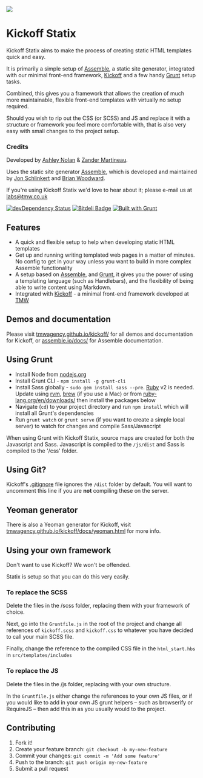 ![](http://i.imgur.com/kwr16tO.jpg)

# Kickoff Statix

Kickoff Statix aims to make the process of creating static HTML templates quick and easy.

It is primarily a simple setup of [Assemble](https://github.com/assemble/assemble), a static site generator, integrated with our minimal front-end framework, [Kickoff](http://tmwagency.github.io/kickoff/) and a few handy [Grunt](http://gruntjs.com/) setup tasks.

Combined, this gives you a framework that allows the creation of much more maintainable, flexible front-end templates with virtually no setup required.

Should you wish to rip out the CSS (or SCSS) and JS and replace it with a structure or framework you feel more comfortable with, that is also very easy with small changes to the project setup.


### Credits

Developed by [Ashley Nolan](https://github.com/dragongraphics) & [Zander Martineau](https://github.com/mrmartineau).

Uses the static site generator [Assemble](https://github.com/assemble/assemble), which is developed and maintained by [Jon Schlinkert](https://github.com/jonschlinkert) and [Brian Woodward](github/doowb).

If you're using Kickoff Statix we'd love to hear about it; please e-mail us at labs@tmw.co.uk

[![devDependency Status](https://david-dm.org/tmwagency/kickoff/dev-status.png)](https://david-dm.org/tmwagency/kickoff#info=devDependencies) [![Bitdeli Badge](https://d2weczhvl823v0.cloudfront.net/tmwagency/kickoff/trend.png)](https://bitdeli.com/free "Bitdeli Badge") [![Built with Grunt](https://cdn.gruntjs.com/builtwith.png)](http://gruntjs.com/)



## Features

* A quick and flexible setup to help when developing static HTML templates
* Get up and running writing templated web pages in a matter of minutes.  No config to get in your way unless you want to build in more complex Assemble functionality
* A setup based on [Assemble](http://assemble.io/), and [Grunt](http://gruntjs.com/), it gives you the power of using a templating language (such as Handlebars), and the flexibility of being able to write content using Markdown.
* Integrated with [Kickoff](http://tmwagency.github.io/kickoff/) - a minimal front-end framework developed at [TMW](http://www.tmw.co.uk/)


## Demos and documentation
Please visit [tmwagency.github.io/kickoff/](http://tmwagency.github.io/kickoff/) for all demos and documentation for Kickoff, or [assemble.io/docs/](http://assemble.io/docs/) for Assemble documentation.

## Using Grunt
* Install Node from [nodejs.org](http://nodejs.org/)
* Install Grunt CLI - `npm install -g grunt-cli`
* Install Sass globally - `sudo gem install sass --pre`. [Ruby](https://www.ruby-lang.org/en/) v2 is needed. Update using [rvm](http://rvm.io/), [brew](http://brew.sh) (if you use a Mac) or from [ruby-lang.org/en/downloads/](https://www.ruby-lang.org/en/downloads/) then install the packages below
* Navigate (`cd`) to your project directory and run `npm install` which will install all Grunt's dependencies
* Run `grunt watch` or `grunt serve` (if you want to create a simple local server) to watch for changes and compile Sass/Javascript

When using Grunt with Kickoff Statix, source maps are created for both the Javascript and Sass. Javascript is compiled to the `/js/dist` and Sass is compiled to the '/css' folder.

## Using Git?
Kickoff's [.gitignore](https://github.com/tmwagency/kickoff/blob/master/.gitignore#L30) file ignores the `/dist` folder by default. You will want to uncomment this line if you are **not** compiling these on the server.

## Yeoman generator
There is also a Yeoman generator for Kickoff, visit [tmwagency.github.io/kickoff/docs/yeoman.html](http://tmwagency.github.io/kickoff/docs/yeoman.html) for more info.


## Using your own framework

Don't want to use Kickoff?  We won't be offended.

Statix is setup so that you can do this very easily.


### To replace the SCSS
Delete the files in the /scss folder, replacing them with your framework of choice.

Next, go into the `Gruntfile.js` in the root of the project and change all references of `kickoff.scss` and `kickoff.css` to whatever you have decided to call your main SCSS file.

Finally, change the reference to the compiled CSS file in the `html_start.hbs` in `src/templates/includes`

### To replace the JS
Delete the files in the /js folder, replacing with your own structure.

In the `Gruntfile.js` either change the references to your own JS files, or if you would like to add in your own JS grunt helpers – such as browserify or RequireJS – then add this in as you usually would to the project.


## Contributing

1. Fork it!
2. Create your feature branch: `git checkout -b my-new-feature`
3. Commit your changes: `git commit -m 'Add some feature'`
4. Push to the branch: `git push origin my-new-feature`
5. Submit a pull request



